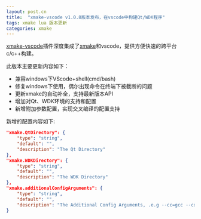 ```yaml
---
layout: post.cn
title:  "xmake-vscode v1.0.8版本发布，在vscode中构建Qt/WDK程序"
tags: xmake lua 版本更新 
categories: xmake
---
```


[xmake-vscode](https://github.com/xmake-io/xmake-vscode)插件深度集成了[xmake](https://github.com/xmake-io/xmake)和vscode，提供方便快速的跨平台c/c++构建。

此版本主要更新内容如下：

* 兼容windows下VScode+shell(cmd/bash)
* 修复windows下使用，偶尔出现命令在终端下被截断的问题
* 更新xmake的自动补全，支持最新版本API
* 增加对Qt、WDK环境的支持和配置
* 新增附加参数配置，实现交叉编译的配置支持

新增的配置内容如下:

```json
"xmake.QtDirectory": {
    "type": "string",
    "default": "",
    "description": "The Qt Directory"
},
"xmake.WDKDirectory": {
    "type": "string",
    "default": "",
    "description": "The WDK Directory"
},
"xmake.additionalConfigArguments": {
    "type": "string",
    "default": "",
    "description": "The Additional Config Arguments, .e.g --cc=gcc --cxflags=\"-DDEBUG\""
}
```
